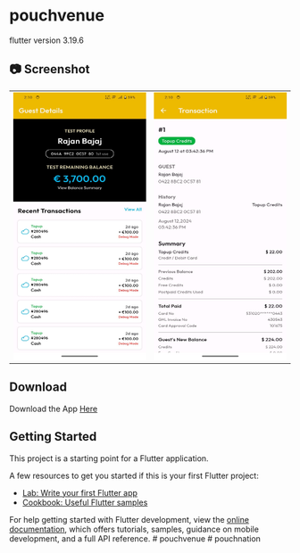 # pouchvenue

flutter version 3.19.6

## 📷 Screenshot

<table>
  <tr>
    <td><img src="./venue1.jpg" width=270 height=480></td>
    <td><img src="./venue2.jpg" width=270 height=480></td>
  </tr>
 </table>

 
## Download

Download the App [Here](./assets/app-release.apk)

## Getting Started

This project is a starting point for a Flutter application.

A few resources to get you started if this is your first Flutter project:

- [Lab: Write your first Flutter app](https://docs.flutter.dev/get-started/codelab)
- [Cookbook: Useful Flutter samples](https://docs.flutter.dev/cookbook)

For help getting started with Flutter development, view the
[online documentation](https://docs.flutter.dev/), which offers tutorials,
samples, guidance on mobile development, and a full API reference.
#   p o u c h v e n u e 
 
 #   p o u c h n a t i o n 
 
 










